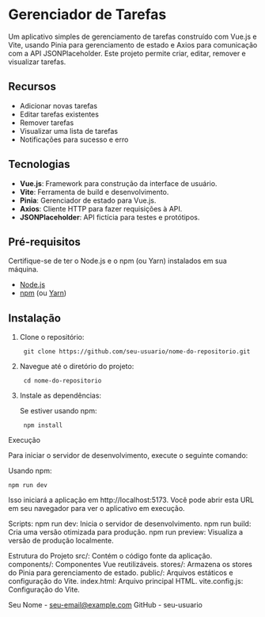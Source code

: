# Gerenciador de Tarefas

Um aplicativo simples de gerenciamento de tarefas construído com Vue.js e Vite, usando Pinia para gerenciamento de estado e Axios para comunicação com a API JSONPlaceholder. Este projeto permite criar, editar, remover e visualizar tarefas.

## Recursos

- Adicionar novas tarefas
- Editar tarefas existentes
- Remover tarefas
- Visualizar uma lista de tarefas
- Notificações para sucesso e erro

## Tecnologias

- **Vue.js**: Framework para construção da interface de usuário.
- **Vite**: Ferramenta de build e desenvolvimento.
- **Pinia**: Gerenciador de estado para Vue.js.
- **Axios**: Cliente HTTP para fazer requisições à API.
- **JSONPlaceholder**: API fictícia para testes e protótipos.

## Pré-requisitos

Certifique-se de ter o Node.js e o npm (ou Yarn) instalados em sua máquina.

- [Node.js](https://nodejs.org/)
- [npm](https://www.npmjs.com/get-npm) (ou [Yarn](https://classic.yarnpkg.com/en/docs/install/))

## Instalação

1. Clone o repositório:

        git clone https://github.com/seu-usuario/nome-do-repositorio.git

2. Navegue até o diretório do projeto:
    
        cd nome-do-repositorio

3. Instale as dependências:

    Se estiver usando npm:
    
        npm install

Execução

Para iniciar o servidor de desenvolvimento, execute o seguinte comando:

Usando npm:

    npm run dev

Isso iniciará a aplicação em http://localhost:5173. Você pode abrir esta URL em seu navegador para ver o aplicativo em execução.

Scripts:
    npm run dev: Inicia o servidor de desenvolvimento.
    npm run build: Cria uma versão otimizada para produção.
    npm run preview: Visualiza a versão de produção localmente.

Estrutura do Projeto
src/: Contém o código fonte da aplicação.
    components/: Componentes Vue reutilizáveis.
    stores/: Armazena os stores do Pinia para gerenciamento de estado.
public/: Arquivos estáticos e configuração do Vite.
index.html: Arquivo principal HTML.
vite.config.js: Configuração do Vite.

Seu Nome - seu-email@example.com
GitHub - seu-usuario